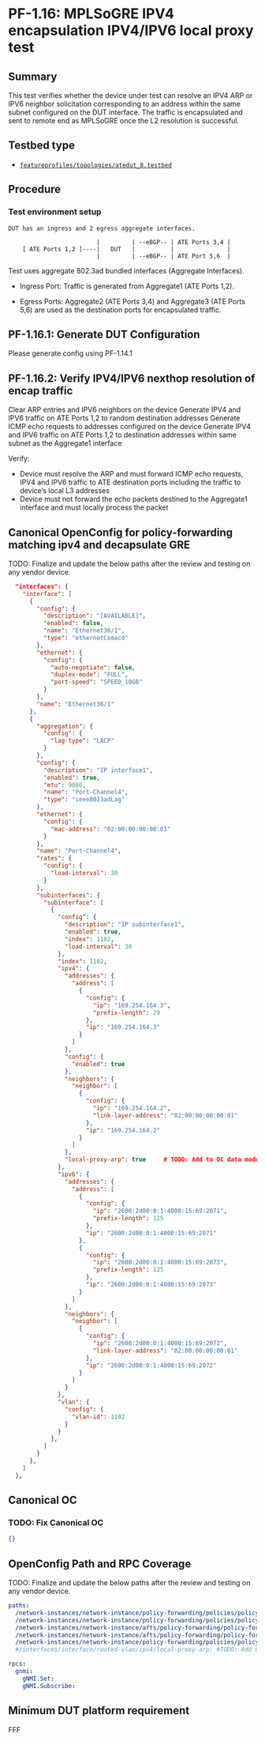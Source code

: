 # PF-1.16: MPLSoGRE IPV4 encapsulation IPV4/IPV6 local proxy test

## Summary

This test verifies whether the device under test can resolve an IPV4 ARP or IPV6 neighbor solicitation corresponding to an address within the same subnet configured on the DUT interface. The traffic is encapsulated and sent to remote end as MPLSoGRE once the L2 resolution is successful. 

## Testbed type

* [`featureprofiles/topologies/atedut_8.testbed`](https://github.com/openconfig/featureprofiles/blob/main/topologies/atedut_8.testbed)

## Procedure

### Test environment setup

```text
DUT has an ingress and 2 egress aggregate interfaces.

                         |         | --eBGP-- | ATE Ports 3,4 |
    [ ATE Ports 1,2 ]----|   DUT   |          |               |
                         |         | --eBGP-- | ATE Port 5,6  |
```

Test uses aggregate 802.3ad bundled interfaces (Aggregate Interfaces).

* Ingress Port: Traffic is generated from Aggregate1 (ATE Ports 1,2).

* Egress Ports: Aggregate2 (ATE Ports 3,4) and Aggregate3 (ATE Ports 5,6) are used as the destination ports for encapsulated traffic.

## PF-1.16.1: Generate DUT Configuration
Please generate config using PF-1.14.1

## PF-1.16.2: Verify IPV4/IPV6 nexthop resolution of encap traffic
Clear ARP entries and IPV6 neighbors on the device
Generate IPV4 and IPV6 traffic on ATE Ports 1,2  to random destination addresses
Generate ICMP echo requests to addresses configured on the device
Generate IPV4 and IPV6 traffic on ATE Ports 1,2  to destination addresses within same subnet as the Aggregate1 interface

Verify:
* Device must resolve the ARP and must forward ICMP echo requests, IPV4 and IPV6 traffic to ATE destination ports including the traffic to device’s local L3 addresses
* Device must not forward the echo packets destined to the Aggregate1 interface and must locally process the packet

## Canonical OpenConfig for policy-forwarding matching ipv4 and decapsulate GRE
TODO: Finalize and update the below paths after the review and testing on any vendor device.
 
```json
  "interfaces": {
    "interface": [
      {
        "config": {
          "description": "[AVAILABLE]",
          "enabled": false,
          "name": "Ethernet36/1",
          "type": "ethernetCsmacd"
        },
        "ethernet": {
          "config": {
            "auto-negotiate": false,
            "duplex-mode": "FULL",
            "port-speed": "SPEED_10GB"
          }
        },
        "name": "Ethernet36/1"
      },
      {
        "aggregation": {
          "config": {
            "lag-type": "LACP"
          }
        },
        "config": {
          "description": "IP interface1",
          "enabled": true,
          "mtu": 9080,
          "name": "Port-Channel4",
          "type": "ieee8023adLag"
        },
        "ethernet": {
          "config": {
            "mac-address": "02:00:00:00:00:01"
          }
        },
        "name": "Port-Channel4",
        "rates": {
          "config": {
            "load-interval": 30
          }
        },
        "subinterfaces": {
          "subinterface": [
            {
              "config": {
                "description": "IP subinterface1",
                "enabled": true,
                "index": 1102,
                "load-interval": 30
              },
              "index": 1102,
              "ipv4": {
                "addresses": {
                  "address": [
                    {
                      "config": {
                        "ip": "169.254.164.3",
                        "prefix-length": 29
                      },
                      "ip": "169.254.164.3"
                    }
                  ]
                },
                "config": {
                  "enabled": true
                },
                "neighbors": {
                  "neighbor": [
                    {
                      "config": {
                        "ip": "169.254.164.2",
                        "link-layer-address": "02:00:00:00:00:01"
                      },
                      "ip": "169.254.164.2"
                    }
                  ]
                },
                "local-proxy-arp": true     # TODO: Add to OC data models
              },
              "ipv6": {
                "addresses": {
                  "address": [
                    {
                      "config": {
                        "ip": "2600:2d00:0:1:4000:15:69:2071",
                        "prefix-length": 125
                      },
                      "ip": "2600:2d00:0:1:4000:15:69:2071"
                    },
                    {
                      "config": {
                        "ip": "2600:2d00:0:1:4000:15:69:2073",
                        "prefix-length": 125
                      },
                      "ip": "2600:2d00:0:1:4000:15:69:2073"
                    }
                  ]
                },
                "neighbors": {
                  "neighbor": [
                    {
                      "config": {
                        "ip": "2600:2d00:0:1:4000:15:69:2072",
                        "link-layer-address": "02:00:00:00:00:01"
                      },
                      "ip": "2600:2d00:0:1:4000:15:69:2072"
                    }
                  ]
                }
              },
              "vlan": {
                "config": {
                  "vlan-id": 1102
                }
              }
            },
          ]
        }
      },
    ]
  },
  ```

## Canonical OC
### TODO: Fix Canonical OC
```json
{}
```

## OpenConfig Path and RPC Coverage
TODO: Finalize and update the below paths after the review and testing on any vendor device.

```yaml
paths:
  /network-instances/network-instance/policy-forwarding/policies/policy/rules/rule/state/matched-pkts:
  /network-instances/network-instance/policy-forwarding/policies/policy/rules/rule/state/matched-octets:
  /network-instances/network-instance/afts/policy-forwarding/policy-forwarding-entry/state/counters/packets-forwarded:
  /network-instances/network-instance/afts/policy-forwarding/policy-forwarding-entry/state/counters/octets-forwarded:
  /network-instances/network-instance/policy-forwarding/policies/policy/rules/rule/state/sequence-id:
  #/interfaces/interface/routed-vlan/ipv4/local-proxy-arp: #TODO: Add OC path for local proxy ARP

rpcs:
  gnmi:
    gNMI.Set:
    gNMI.Subscribe:
```

## Minimum DUT platform requirement

FFF
